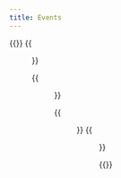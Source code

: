 ```yaml
---
title: Events
---
```


{{<gallery caption-effect="none">}}
  {{<figure
    caption= "Sporting Events" 
    class="no-photoswipe"
    link="/categories/sporting/"
    src="https://res.cloudinary.com/rama-llama/image/upload/v1583101449/Fans_nu22el.jpg">}}
  
  {{<figure 
    caption="Dance"
    class="no-photoswipe"
    link="/categories/dance/"
    src="https://res.cloudinary.com/rama-llama/image/upload/v1584986716/Flaminco_u8ex6l.jpg">}}
  
  {{<figure
    caption="Cultural Events"
    class="no-photoswipe"
    link="/categories/cultural/"
    src="https://res.cloudinary.com/rama-llama/image/upload/c_fill,g_auto:face,q_auto:best,w_1500/v1596654442/The_Dance_nfzio1.jpg">}}
  {{<figure
    caption="Social Events"
    class="no-photoswipe"
    link="/categories/social/"
    src="https://res.cloudinary.com/rama-llama/image/upload/v1603057742/Silence_copy_jzmlho.jpg">}}


{{</gallery >}}
